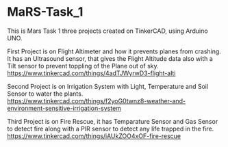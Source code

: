 # MaRS-Task_1
This is Mars Task 1 three projects created on TinkerCAD, using Arduino UNO.

First Project is on Flight Altimeter and how it prevents planes from crashing.
  It has an Ultrasound sensor, that gives the Flight Altitude data also with a Tilt sensor to prevent toppling of the Plane out of sky.
  https://www.tinkercad.com/things/4adTJWyrwD3-flight-alti

Second Project is on Irrigation System with Light, Temperature and Soil Sensor to water the plants.
  https://www.tinkercad.com/things/f2yoG0twnz8-weather-and-environment-sensitive-irrigation-system

Third Project is on Fire Rescue, it has Temparature Sensor and Gas Sensor to detect fire along with a PIR sensor to detect any life trapped in the fire.
  https://www.tinkercad.com/things/iAUkZOO4xOF-fire-rescue
